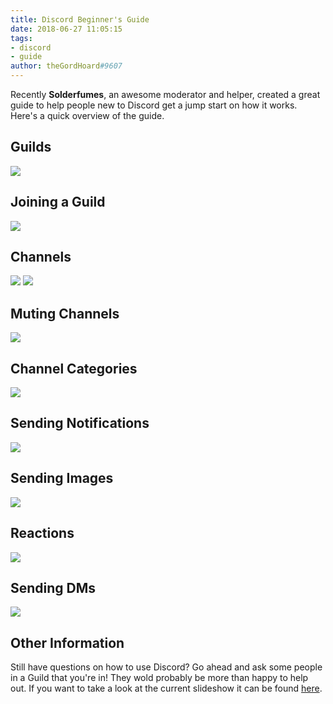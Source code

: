 ```yaml
---
title: Discord Beginner's Guide
date: 2018-06-27 11:05:15
tags:
- discord
- guide
author: theGordHoard#9607
---
```


Recently **Solderfumes**, an awesome moderator and helper, created a great guide to help people new to Discord get a jump start on how it works. Here's a quick overview of the guide.

## Guilds
![](TheseAreGuilds.png)

## Joining a Guild
![](ToJoinAGuild.png)

## Channels
![](TheseAreChannels.png)
![](ThisIsAChannel.png)

## Muting Channels
![](MuteAChannel.png)

## Channel Categories
![](ExpandCollapseCategory.png)

## Sending Notifications
![](SendANotification.png)

## Sending Images
![](SendAnImage.png)

## Reactions
![](AddAReaction.png)

## Sending DMs
![](SendADM.png)

## Other Information
Still have questions on how to use Discord? Go ahead and ask some people in a Guild that you're in! They wold probably be more than happy to help out. If you want to take a look at the current slideshow it can be found [here](https://docs.google.com/presentation/d/e/2PACX-1vRPQDMwMsbPP5lWcz2HqnLUdEB5gfauR-NnXgWtX6l5Gql93V5LktiTvnw2ffqxNnlQQ-gEd0VFW1e4/pub?start=false&loop=false&delayms=60000).
